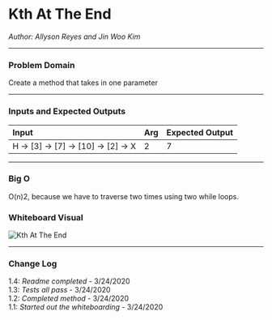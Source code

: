 # Kth At The End

*Author: Allyson Reyes and Jin Woo Kim*

---

### Problem Domain
Create a method that takes in one parameter

---

### Inputs and Expected Outputs

| Input | Arg |Expected Output |
| :----------- | :----------- | :----------- |
| H -> [3] -> [7] -> [10] -> [2] -> X | 2 | 7 |


---

### Big O

O(n)2, because we have to traverse two times using two while loops.

### Whiteboard Visual
![Kth At The End](../../../assets/kth.png)


---

### Change Log  
1.4: *Readme completed* - 3/24/2020  
1.3: *Tests all pass* - 3/24/2020  
1.2: *Completed method* - 3/24/2020  
1.1: *Started out the whiteboarding* - 3/24/2020


